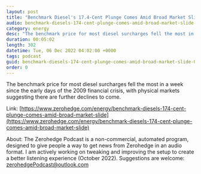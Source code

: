 ```yaml
---
layout: post
title: "Benchmark Diesel's 17.4-Cent Plunge Comes Amid Broad Market Slide"
audio: benchmark-diesels-174-cent-plunge-comes-amid-broad-market-slide-0
category: energy
desc: "The benchmark price for most diesel surcharges fell the most in a week since the early days of the 2009 financial crisis, with physical markets suggesting there are further declines to come. "
duration: 00:05:02
length: 302
datetime: Tue, 06 Dec 2022 04:02:00 +0000
tags: podcast
guid: benchmark-diesels-174-cent-plunge-comes-amid-broad-market-slide-0
order: 0
---
```

The benchmark price for most diesel surcharges fell the most in a week since the early days of the 2009 financial crisis, with physical markets suggesting there are further declines to come. 

Link: [https://www.zerohedge.com/energy/benchmark-diesels-174-cent-plunge-comes-amid-broad-market-slide](https://www.zerohedge.com/energy/benchmark-diesels-174-cent-plunge-comes-amid-broad-market-slide)

About: The Zerohedge Podcast is a non-commercial, automated program, designed to give people a way to get news from Zerohedge in an audio format.  I am actively working on tweaking and improving the setup to create a better listening experience (October 2022).  Suggestions are welcome: [zerohedgePodcast@outlook.com](mailto:zerohedgePodcast@outlook.com)